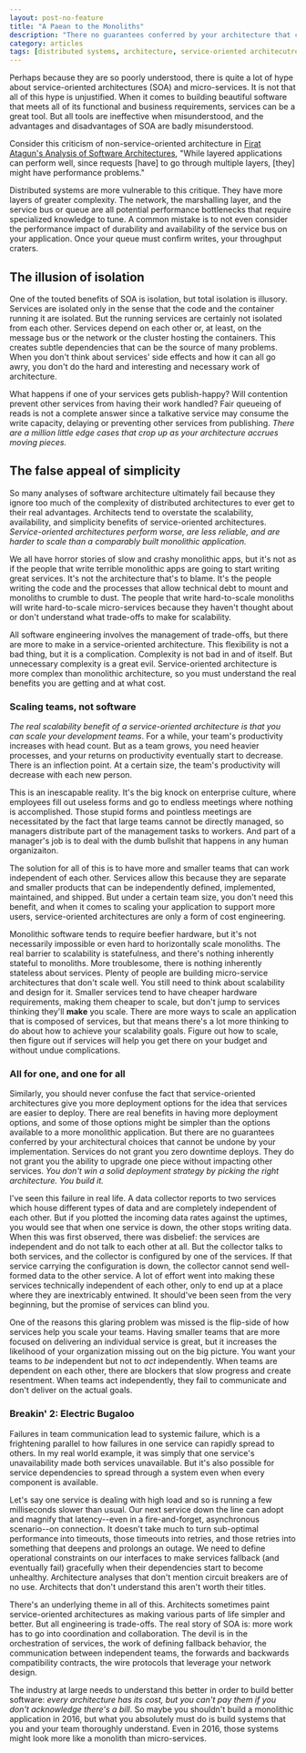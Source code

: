 ```yaml
---
layout: post-no-feature
title: "A Paean to the Monoliths"
description: "There no guarantees conferred by your architecture that cannot be undone by your implementation."
category: articles
tags: [distributed systems, architecture, service-oriented architecutre, SOA, micro-services, scalability, monolithic, software engineering]
---
```


Perhaps because they are so poorly understood, there is quite a lot of hype about service-oriented architectures (SOA) and micro-services. It is not that all of this hype is unjustified. When it comes to building beautiful software that meets all of its functional and business requirements, services can be a great tool. But all tools are ineffective when misunderstood, and the advantages and disadvantages of SOA are badly misunderstood.

Consider this criticism of non-service-oriented architecture in [Firat Atagun's Analysis of Software Architectures](http://www.firatatagun.com/blog/2016/01/09/analysis-of-software-architectures/), "While layered applications can perform well, since requests [have] to go through multiple layers, [they] might have performance problems."

Distributed systems are more vulnerable to this critique. They have more layers of greater complexity. The network, the marshalling layer, and the service bus or queue are all potential performance bottlenecks that require specialized knowledge to tune. A common mistake is to not even consider the performance impact of durability and availability of the service bus on your application. Once your queue must confirm writes, your throughput craters.

## The illusion of isolation

One of the touted benefits of SOA is isolation, but total isolation is illusory. Services are isolated only in the sense that the code and the container running it are isolated. But the running services are certainly not isolated from each other. Services depend on each other or, at least, on the message bus or the network or the cluster hosting the containers. This creates subtle dependencies that can be the source of many problems. When you don't think about services' side effects and how it can all go awry, you don't do the hard and interesting and necessary work of architecture.

What happens if one of your services gets publish-happy? Will contention prevent other services from having their work handled? Fair queueing of reads is not a complete answer since a talkative service may consume the write capacity, delaying or preventing other services from publishing. *There are a million little edge cases that crop up as your architecture accrues moving pieces.*

## The false appeal of simplicity

So many analyses of software architecture ultimately fail because they ignore too much of the complexity of distributed architectures to ever get to their real advantages. Architects tend to overstate the scalability, availability, and simplicity benefits of service-oriented architectures. *Service-oriented architectures perform worse, are less reliable, and are harder to scale than a comparably built monolithic application.*

We all have horror stories of slow and crashy monolithic apps, but it's not as if the people that write terrible monolithic apps are going to start writing great services. It's not the architecture that's to blame. It's the people writing the code and the processes that allow technical debt to mount and monoliths to crumble to dust. The people that write hard-to-scale monoliths will write hard-to-scale micro-services because they haven't thought about or don't understand what trade-offs to make for scalability.

All software engineering involves the management of trade-offs, but there are more to make in a service-oriented architecture. This flexibility is not a bad thing, but it is a complication. Complexity is not bad in and of itself. But unnecessary complexity is a great evil. Service-oriented architecture is more complex than monolithic architecture, so you must understand the real benefits you are getting and at what cost.

### Scaling teams, not software

*The real scalability benefit of a service-oriented architecture is that you can scale your development teams*. For a while, your team's productivity increases with head count. But as a team grows, you need heavier processes, and your returns on productivity eventually start to decrease. There is an inflection point. At a certain size, the team's productivity will decrease with each new person.

This is an inescapable reality. It's the big knock on enterprise culture, where employees fill out useless forms and go to endless meetings where nothing is accomplished. Those stupid forms and pointless meetings are necessitated by the fact that large teams cannot be directly managed, so managers distribute part of the management tasks to workers. And part of a manager's job is to deal with the dumb bullshit that happens in any human organizaiton.

The solution for all of this is to have more and smaller teams that can work independent of each other. Services allow this because they are separate and smaller products that can be independently defined, implemented, maintained, and shipped. But under a certain team size, you don't need this benefit, and when it comes to scaling your application to support more users, service-oriented architectures are only a form of cost engineering.

Monolithic software tends to require beefier hardware, but it's not necessarily impossible or even hard to horizontally scale monoliths. The real barrier to scalability is statefulness, and there's nothing inherently stateful to monoliths. More troublesome, there is nothing inherently stateless about services. Plenty of people are building micro-service architectures that don't scale well. You still need to think about scalability and design for it. Smaller services tend to have cheaper hardware requirements, making them cheaper to scale, but don't jump to services thinking they'll **make** you scale. There are more ways to scale an application that is composed of services, but that means there's a lot more thinking to do about how to achieve your scalability goals. Figure out how to scale, then figure out if services will help you get there on your budget and without undue complications.

### All for one, and one for all

Similarly, you should never confuse the fact that service-oriented architectures give you more deployment options for the idea that services are easier to deploy. There are real benefits in having more deployment options, and some of those options might be simpler than the options available to a more monolithic application. But there are no guarantees conferred by your architectural choices that cannot be undone by your implementation. Services do not grant you zero downtime deploys. They do not grant you the ability to upgrade one piece without impacting other services. *You don't win a solid deployment strategy by picking the right architecture. You build it.*

I've seen this failure in real life. A data collector reports to two services which house different types of data and are completely independent of each other. But if you plotted the incoming data rates against the uptimes, you would see that when one service is down, the other stops writing data. When this was first observed, there was disbelief: the services are independent and do not talk to each other at all. But the collector talks to both services, and the collector is configured by one of the services. If that service carrying the configuration is down, the collector cannot send well-formed data to the other service. A lot of effort went into making these services technically independent of each other, only to end up at a place where they are inextricably entwined. It should've been seen from the very beginning, but the promise of services can blind you.

One of the reasons this glaring problem was missed is the flip-side of how services help you scale your teams. Having smaller teams that are more focused on delivering an individual service is great, but it increases the likelihood of your organization missing out on the big picture. You want your teams to *be* independent but not to *act* independently. When teams are dependent on each other, there are blockers that slow progress and create resentment. When teams act independently, they fail to communicate and don't deliver on the actual goals.

### Breakin' 2: Electric Bugaloo

Failures in team communication lead to systemic failure, which is a frightening parallel to how failures in one service can rapidly spread to others. In my real world example, it was simply that one service's unavailability made both services unavailable. But it's also possible for service dependencies to spread through a system even when every component is available.

Let's say one service is dealing with high load and so is running a few milliseconds slower than usual. Our next service down the line can adopt and magnify that latency--even in a fire-and-forget, asynchronous scenario--on connection. It doesn't take much to turn sub-optimal performance into timeouts, those timeouts into retries, and those retries into something that deepens and prolongs an outage. We need to define operational constraints on our interfaces to make services fallback (and eventually fail) gracefully when their dependencies start to become unhealthy. Architecture analyses that don't mention circuit breakers are of no use. Architects that don't understand this aren't worth their titles.

There's an underlying theme in all of this. Architects sometimes paint service-oriented architectures as making various parts of life simpler and better. But all engineering is trade-offs. The real story of SOA is: more work has to go into coordination and collaboration. The devil is in the orchestration of services, the work of defining fallback behavior, the communication between independent teams, the forwards and backwards compatibility contracts, the wire protocols that leverage your network design.

The industry at large needs to understand this better in order to build better software: *every architecture has its cost, but you can't pay them if you don't acknowledge there's a bill*. So maybe you shouldn't build a monolithic application in 2016, but what you absolutely must do is build systems that you and your team thoroughly understand. Even in 2016, those systems might look more like a monolith than micro-services.

